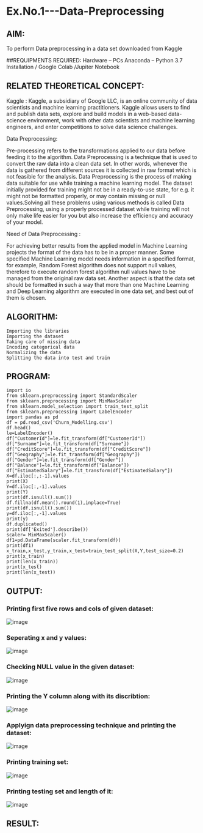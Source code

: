 # Ex.No.1---Data-Preprocessing
## AIM:

To perform Data preprocessing in a data set downloaded from Kaggle

##REQUIPMENTS REQUIRED:
Hardware – PCs
Anaconda – Python 3.7 Installation / Google Colab /Jupiter Notebook

## RELATED THEORETICAL CONCEPT:

Kaggle :
Kaggle, a subsidiary of Google LLC, is an online community of data scientists and machine learning practitioners. Kaggle allows users to find and publish data sets, explore and build models in a web-based data-science environment, work with other data scientists and machine learning engineers, and enter competitions to solve data science challenges.

Data Preprocessing:

Pre-processing refers to the transformations applied to our data before feeding it to the algorithm. Data Preprocessing is a technique that is used to convert the raw data into a clean data set. In other words, whenever the data is gathered from different sources it is collected in raw format which is not feasible for the analysis.
Data Preprocessing is the process of making data suitable for use while training a machine learning model. The dataset initially provided for training might not be in a ready-to-use state, for e.g. it might not be formatted properly, or may contain missing or null values.Solving all these problems using various methods is called Data Preprocessing, using a properly processed dataset while training will not only make life easier for you but also increase the efficiency and accuracy of your model.

Need of Data Preprocessing :

For achieving better results from the applied model in Machine Learning projects the format of the data has to be in a proper manner. Some specified Machine Learning model needs information in a specified format, for example, Random Forest algorithm does not support null values, therefore to execute random forest algorithm null values have to be managed from the original raw data set.
Another aspect is that the data set should be formatted in such a way that more than one Machine Learning and Deep Learning algorithm are executed in one data set, and best out of them is chosen.


## ALGORITHM:
```
Importing the libraries
Importing the dataset
Taking care of missing data
Encoding categorical data
Normalizing the data
Splitting the data into test and train
```
## PROGRAM:
```
import io
from sklearn.preprocessing import StandardScaler
from sklearn.preprocessing import MinMaxScaler
from sklearn.model_selection import train_test_split
from sklearn.preprocessing import LabelEncoder
import pandas as pd
df = pd.read_csv('Churn_Modelling.csv')
df.head()
le=LabelEncoder()
df["CustomerId"]=le.fit_transform(df["CustomerId"])
df["Surname"]=le.fit_transform(df["Surname"])
df["CreditScore"]=le.fit_transform(df["CreditScore"])
df["Geography"]=le.fit_transform(df["Geography"])
df["Gender"]=le.fit_transform(df["Gender"])
df["Balance"]=le.fit_transform(df["Balance"])
df["EstimatedSalary"]=le.fit_transform(df["EstimatedSalary"])
X=df.iloc[:,:-1].values
print(X)
Y=df.iloc[:,-1].values
print(Y)
print(df.isnull().sum())
df.fillna(df.mean().round(1),inplace=True)
print(df.isnull().sum())
y=df.iloc[:,-1].values
print(y)
df.duplicated()
print(df['Exited'].describe())
scaler= MinMaxScaler()
df1=pd.DataFrame(scaler.fit_transform(df))
print(df1)
x_train,x_test,y_train,x_test=train_test_split(X,Y,test_size=0.2)
print(x_train)
print(len(x_train))
print(x_test)
print(len(x_test))
```

## OUTPUT:
### Printing first five rows and cols of given dataset:
![image](https://user-images.githubusercontent.com/94228215/229541074-69e3db1d-6076-478f-ae3b-b0599af08633.png)
### Seperating x and y values:
![image](https://user-images.githubusercontent.com/94228215/229542411-6256aaaf-76b9-4da4-be93-382f89c4f034.png)


### Checking NULL value in the given dataset:
![image](https://user-images.githubusercontent.com/94228215/229541986-6e613e82-9b28-4bef-8d6a-3c091514b5bd.png)

### Printing the Y column along with its discribtion:
![image](https://user-images.githubusercontent.com/94228215/229541916-f145d65c-0d08-42ab-9eb9-1ed7512bad8a.png)

### Applyign data preprocessing technique and printing the dataset:
![image](https://user-images.githubusercontent.com/94228215/229541780-7b4eb179-5afa-4910-b0c6-8eadc941ac54.png)


### Printing training set:
![image](https://user-images.githubusercontent.com/94228215/229541705-6a3b51b1-840e-42a6-ab20-4e93c805b2ff.png)

### Printing testing set and length of it:
![image](https://user-images.githubusercontent.com/94228215/229541645-332a54ad-fe9e-4eaa-9a0d-1a6ec79d3eea.png)


## RESULT:
```Hence the data preprocessing is done using the above code and data has been splitted into trainning and testing data for getting a better model.
```
